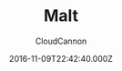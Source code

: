 ---
title: Malt
github: 'https://github.com/CloudCannon/malt-jekyll-template'
demo: 'https://whispering-boat.cloudvent.net/'
author: CloudCannon
ssg:
  - Jekyll
cms:
  - No Cms
date: 2016-11-09T22:42:40.000Z
github_branch: master
description: ':beers: Event marketing template for Jekyll'
stale: true
---